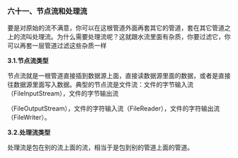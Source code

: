 ### 六十一、节点流和处理流

要是对原始的流不满意，你可以在这根管道外面再套其它的管道，套在其它管道之上的流叫处理流。为什么需要处理流呢？这就跟水流里面有杂质，你要过滤它，你可以再套一层管道过滤这些杂质一样

**3.1.节点流类型**

节点流就是一根管道直接插到数据源上面，直接读数据源里面的数据，或者是直接往数据源里面写入数据。典型的节点流是文件流：文件的字节输入流（FileInputStream），文件的字节输出流

（FileOutputStream），文件的字符输入流（FileReader），文件的字符输出流（FileWriter）。

**3.2.处理流类型**

处理流是包在别的流上面的流，相当于是包到别的管道上面的管道。

